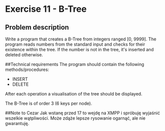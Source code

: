 # Exercise 11 - B-Tree
## Problem description
Write a program that creates a B-Tree from integers ranged [0, 9999].
The program reads numbers from the standard input and checks for their
existence within the tree. If the number is not in the tree, it's inserted
and deleted otherwise.

##Technical requirements
The program should contain the following methods/procedures:
* INSERT
* DELETE

After each operation a visualisation of the tree should be displayed.

The B-Tree is of order 3 (6 keys per node).

##Note to Cezar
Jak wstanę przed 17 to wejdę na XMPP i spróbuję wyjaśnić wszelkie wątpliwości. Może zdąże lepsze rysowanie ogarnąć, ale nie gwarantuję.
